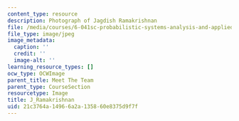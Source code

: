 ```yaml
---
content_type: resource
description: Photograph of Jagdish Ramakrishnan
file: /media/courses/6-041sc-probabilistic-systems-analysis-and-applied-probability-fall-2013/21c3764a14966a2a135860e8375d9f7f_J_Ramakrishnan.jpg
file_type: image/jpeg
image_metadata:
  caption: ''
  credit: ''
  image-alt: ''
learning_resource_types: []
ocw_type: OCWImage
parent_title: Meet The Team
parent_type: CourseSection
resourcetype: Image
title: J_Ramakrishnan
uid: 21c3764a-1496-6a2a-1358-60e8375d9f7f
---
```

